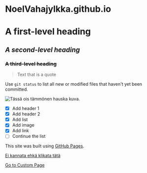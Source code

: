 # NoelVahajylkka.github.io
# **A first-level heading**
## *A second-level heading*
### ~~A third-level heading~~

> Text that is a quote

Use `git status` to list all new or modified files that haven't yet been committed.

![Tässä ois tämmönen hauska kuva.](https://images.contentstack.io/v3/assets/blt93c07aad6c2c008a/bltf8328fede5bb25b9/63ea71690b8fda0835e10e0f/Gragas_2.jpg?auto=webp&width=1920&height=1080)

- [x] Add header 1
- [x] Add header 2
- [x] Add list
- [x] Add image
- [x] Add link
- [ ] Continue the list

This site was built using [GitHub Pages](https://pages.github.com/).

[Ei kannata ehkä klikata tätä](https://www.youtube.com/watch?v=f8mL0_4GeV0)

[Go to Custom Page](index.html)